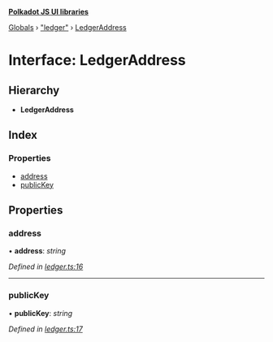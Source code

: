 **[Polkadot JS UI libraries](../README.md)**

[Globals](../globals.md) › [&quot;ledger&quot;](../modules/_ledger_.md) › [LedgerAddress](_ledger_.ledgeraddress.md)

# Interface: LedgerAddress

## Hierarchy

* **LedgerAddress**

## Index

### Properties

* [address](_ledger_.ledgeraddress.md#address)
* [publicKey](_ledger_.ledgeraddress.md#publickey)

## Properties

###  address

• **address**: *string*

*Defined in [ledger.ts:16](https://github.com/polkadot-js/ui/blob/00c15f3/packages/ui-keyring/src/ledger.ts#L16)*

___

###  publicKey

• **publicKey**: *string*

*Defined in [ledger.ts:17](https://github.com/polkadot-js/ui/blob/00c15f3/packages/ui-keyring/src/ledger.ts#L17)*